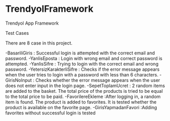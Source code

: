# TrendyolFramework
Trendyol App Framework

Test Cases

There are 8 case in this project.

-BasariliGiris : Successful login is attempted with the correct email and password.
-YanlisEposta : Login with wrong email and correct password is attempted.
-YanlisSifre : Trying to login with the correct email and wrong password.
-YetersizKarakterliSifre : Checks if the error message appears when the user tries to login with a password with less than 6 characters.
-GirisNoInput : Checks whether the error message appears when the user does not enter input in the login page.
-SepetToplamUcret : 2 random items are added to the basket. The total price of the products is tried to be equal to the total price to be paid.
-FavorilereEkleme :After logging in, a random item is found. The product is added to favorites. It is tested whether the product is available on the favorite page.
-GirisYapmadanFavori :Adding favorites without successful login is tested
